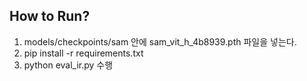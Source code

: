 ## How to Run?

1. models/checkpoints/sam 안에 sam_vit_h_4b8939.pth 파일을 넣는다. 
2. pip install -r requirements.txt
3. python eval_ir.py 수행